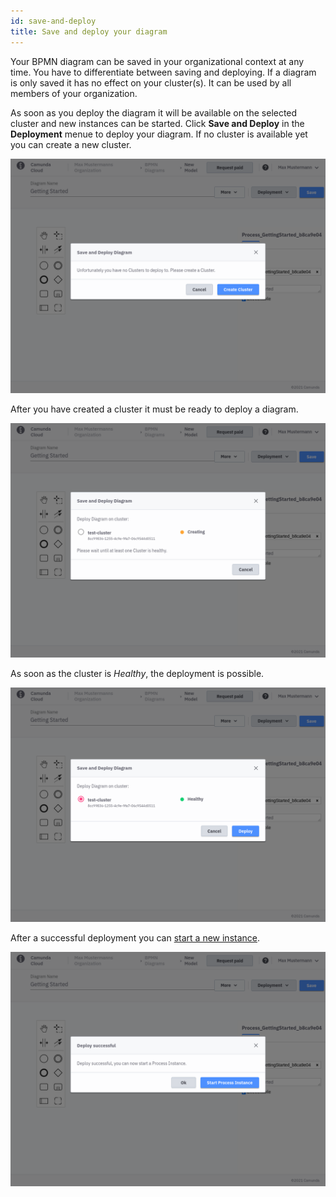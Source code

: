 ```yaml
---
id: save-and-deploy
title: Save and deploy your diagram
---
```


Your BPMN diagram can be saved in your organizational context at any time. You have to differentiate between saving and deploying. If a diagram is only saved it has no effect on your cluster(s). It can be used by all members of your organization.

As soon as you deploy the diagram it will be available on the selected cluster and new instances can be started. Click **Save and Deploy** in the **Deployment** menue to deploy your diagram. If no cluster is available yet you can create a new cluster.

![no-cluster](img/no-cluster-message.png)

After you have created a cluster it must be ready to deploy a diagram.

![cluster creating](img/cluster-creating.png)

As soon as the cluster is _Healthy_, the deployment is possible.

![save and deploy](img/save-and-deploy.png)

After a successful deployment you can [start a new instance](./start-instance.md).

![start process instance](img/start-process-instance.png)

